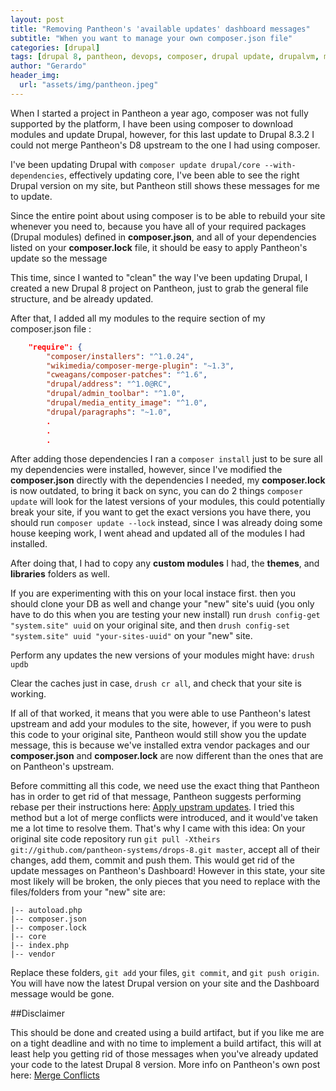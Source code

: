 ```yaml
---
layout: post
title: "Removing Pantheon's 'available updates' dashboard messages"
subtitle: "When you want to manage your own composer.json file"
categories: [drupal]
tags: [drupal 8, pantheon, devops, composer, drupal update, drupalvm, merge conflicts]
author: "Gerardo"
header_img:
  url: "assets/img/pantheon.jpeg"
---
```


When I started a project in Pantheon a year ago, composer was not fully supported by the platform, I have been using
composer to download modules and update Drupal, however, for this last update to Drupal 8.3.2 I could not merge
Pantheon's D8 upstream to the one I had using composer.

I've been updating Drupal with `composer update drupal/core --with-dependencies`, effectively updating
core, I've been able to see the right Drupal version on my site, but Pantheon still shows these messages for me to
update.

Since the entire point about using composer is to be able to rebuild your site whenever you need to, because you have
all of your required packages (Drupal modules) defined in **composer.json**, and all of your dependencies listed on your
**composer.lock** file, it should be easy to apply Pantheon's update so the message

This time, since I wanted to "clean" the way I've been updating Drupal, I created a new Drupal 8 project on Pantheon,
just to grab the general file structure, and be already updated.

After that, I added all my modules to the require section of my composer.json file :

```json
    "require": {
        "composer/installers": "^1.0.24",
        "wikimedia/composer-merge-plugin": "~1.3",
        "cweagans/composer-patches": "^1.6",
        "drupal/address": "^1.0@RC",
        "drupal/admin_toolbar": "^1.0",
        "drupal/media_entity_image": "^1.0",
        "drupal/paragraphs": "~1.0",
        .
        .
        .
```

After adding those dependencies I ran a `composer install` just to be sure all my dependencies were installed, however,
since I've modified the **composer.json** directly with the dependencies I needed, my **composer.lock** is now
outdated, to bring it back on sync, you can do 2 things `composer update` will look for the latest versions of your
modules, this could potentially break your site, if you want to get the exact versions you have there, you should
run `composer update --lock` instead, since I was already doing some house keeping work, I went ahead and updated all
of the modules I had installed.

After doing that, I had to copy any **custom modules** I had, the **themes**, and **libraries** folders as well.

If you are experimenting with this on your local instace first. then you should clone your DB as well and change your
"new" site's uuid (you only have to do this when you are testing your new install) run `drush config-get "system.site" uuid`
on your original site, and then `drush config-set "system.site" uuid "your-sites-uuid"` on your "new" site.

Perform any updates the new versions of your modules might have: `drush updb`

Clear the caches just in case, `drush cr all`, and check that your site is working.

If all of that worked, it means that you were able to use Pantheon's latest upstream and add your modules to the site,
however, if you were to push this code to your original site, Pantheon would still show you the update message, this is
because we've installed extra vendor packages and our **composer.json** and **composer.lock** are now different than the
ones that are on Pantheon's upstream.

Before committing all this code, we need use the exact thing that Pantheon has in order to get rid of that message,
Pantheon suggests performing rebase per their instructions here:
[Apply upstram updates](https://pantheon.io/docs/upstream-updates/#apply-upstream-updates-manually-from-the-command-line-and-resolve-merge-conflicts).
I tried this method but a lot of merge conflicts were introduced, and it would've taken me a lot time to resolve them.
That's why I came with this idea: On your original site code repository run
`git pull -Xtheirs git://github.com/pantheon-systems/drops-8.git master`, accept all of their changes, add them, commit
and push them. This would get rid of the update messages on Pantheon's Dashboard! However in this state, your site
most likely will be broken, the only pieces that you need to replace with the files/folders from your "new" site are:

```
|-- autoload.php
|-- composer.json
|-- composer.lock
|-- core
|-- index.php
|-- vendor
```

Replace these folders, `git add` your files, `git commit`, and `git push origin`. You will have now the latest Drupal
version on your site and the Dashboard message would be gone.


##Disclaimer

This should be done and created using a build artifact, but if you like me are on a tight deadline and with no time to
implement a build artifact, this will at least help you getting rid of those messages when you've already updated your
code to the latest Drupal 8 version. More info on Pantheon's own post here: [Merge Conflicts](https://pantheon.io/docs/composer-drupal-8/#merge-conflicts)
